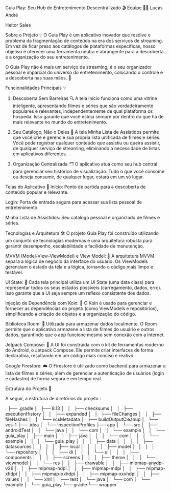 Guia Play: Seu Hub de Entretenimento Descentralizado 🎬
Equipe 🧑‍💻
Lucas André

Heitor Sales

Sobre o Projeto 💡
O Guia Play é um aplicativo inovador que resolve o problema da fragmentação de conteúdo na era dos serviços de streaming. Em vez de ficar preso aos catálogos de plataformas específicas, nosso objetivo é oferecer uma ferramenta neutra e abrangente para a descoberta e a organização do seu entretenimento.

O Guia Play não é mais um serviço de streaming; é o seu organizador pessoal e imparcial do universo do entretenimento, colocando o controle e a descoberta nas suas mãos. 🚀

Funcionalidades Principais ✨
1. Descoberta Sem Barreiras 🔍
A tela Início funciona como uma vitrine inteligente, apresentando filmes e séries que são verdadeiramente populares e relevantes, independentemente de qual plataforma os hospeda. Isso garante que você esteja sempre por dentro do que há de mais relevante no mundo do entretenimento.

2. Seu Catálogo, Não o Deles 📝
A tela Minha Lista de Assistidos permite que você crie e gerencie sua própria lista unificada de filmes e séries. Você pode registrar qualquer conteúdo que assistiu ou queira assistir, de qualquer serviço de streaming, eliminando a necessidade de listas em aplicativos diferentes.

3. Organização Centralizada 🗂️
O aplicativo atua como seu hub central para gerenciar seu histórico de visualização. Tudo o que você consome ou deseja consumir, de qualquer lugar, estará em um só lugar.

Telas do Aplicativo 📱
Início: Ponto de partida para a descoberta de conteúdo popular e relevante.

Login: Porta de entrada segura para acessar sua lista pessoal de entretenimento.

Minha Lista de Assistidos: Seu catálogo pessoal e organizado de filmes e séries.

Tecnologias e Arquitetura 🛠️
O projeto Guia Play foi construído utilizando um conjunto de tecnologias modernas e uma arquitetura robusta para garantir desempenho, escalabilidade e facilidade de manutenção.

MVVM (Model-View-ViewModel) e View Model: 🧠 A arquitetura MVVM separa a lógica de negócio da interface do usuário. Os ViewModels gerenciam o estado da tela e a lógica, tornando o código mais limpo e testável.

UI State: 📸 Cada tela principal utiliza um UI State (uma data class) para representar todos os seus estados possíveis (carregamento, dados, erro). Isso garante que a UI seja sempre um reflexo consistente dos dados.

Injeção de Dependência com Koin: 🧩 O Koin é usado para gerenciar e fornecer as dependências do projeto (como ViewModels e repositórios), simplificando a criação de objetos e a organização do código.

Biblioteca Room: 💾 Utilizada para armazenar dados localmente. O Room permite que o aplicativo armazene a lista de filmes do usuário e outros dados, garantindo que o app funcione mesmo sem conexão com a internet.

Jetpack Compose: 🎨 A UI foi construída com o kit de ferramentas moderno do Android, o Jetpack Compose. Ele permite criar interfaces de forma declarativa, resultando em um código mais conciso e reativo.

Google Firestore: ☁️ O Firestore é utilizado como backend para armazenar a lista de filmes e séries, além de gerenciar a autenticação de usuários (login e cadastro) de forma segura e em tempo real.

Estrutura do Projeto 📂

A seguir, a estrutura de diretórios do projeto :

.
├── .gradle
│   ├── 8.13
│   │   ├── checksums
│   │   ├── executionHistory
│   │   ├── expanded
│   │   ├── fileChanges
│   │   ├── fileHashes
│   │   └── vcsMetadata
│   ├── buildOutputCleanup
│   └── vcs-1
├── .idea
│   └── inspectionProfiles
├── app
│   └── src
│       ├── androidTest
│       │   └── java
│       │       └── com
│       │           └── example
│       │               └── guia_play
│       ├── main
│       │   ├── java
│       │   │   └── com
│       │   │       └── example
│       │   │           └── guia_play
│       │   │               ├── data
│       │   │               │   ├── datasources
│       │   │               │   ├── local
│       │   │               │   ├── model
│       │   │               │   └── repository
│       │   │               ├── di
│       │   │               └── ui
│       │   │                   ├── components
│       │   │                   ├── screens
│       │   │                   ├── theme
│       │   │                   └── viewmodel
│       │   └── res
│       │       ├── drawable
│       │       ├── mipmap-anydpi-v26
│       │       ├── mipmap-hdpi
│       │       ├── mipmap-mdpi
│       │       ├── mipmap-xhdpi
│       │       ├── mipmap-xxhdpi
│       │       ├── mipmap-xxxhdpi
│       │       ├── values
│       │       └── xml
│       └── test
│           └── java
│               └── com
│                   └── example
│                       └── guia_play
└── gradle
└── wrapper
